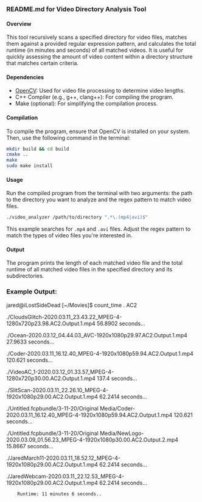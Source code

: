 
### README.md for Video Directory Analysis Tool

#### Overview
This tool recursively scans a specified directory for video files, matches them against a provided regular expression pattern, and calculates the total runtime (in minutes and seconds) of all matched videos. It is useful for quickly assessing the amount of video content within a directory structure that matches certain criteria.

#### Dependencies
- [OpenCV](https://opencv.org/): Used for video file processing to determine video lengths.
- C++ Compiler (e.g., g++, clang++): For compiling the program.
- Make (optional): For simplifying the compilation process.

#### Compilation
To compile the program, ensure that OpenCV is installed on your system. Then, use the following command in the terminal:

```sh
mkdir build && cd build
cmake ..
make 
sudo make install
```

#### Usage
Run the compiled program from the terminal with two arguments: the path to the directory you want to analyze and the regex pattern to match video files.

```sh
./video_analyzer /path/to/directory ".*\.(mp4|avi)$"
```

This example searches for `.mp4` and `.avi` files. Adjust the regex pattern to match the types of video files you're interested in.

#### Output
The program prints the length of each matched video file and the total runtime of all matched video files in the specified directory and its subdirectories.

### Example Output:

jared@iLostSideDead [~/Movies]$ count_time . AC2

./CloudsGlitch-2020.03.11_23.43.22_MPEG-4-1280x720p23.98.AC2.Output.1.mp4 56.8902 seconds...

./Ocean-2020.03.12_04.44.03_AVC-1920x1080p29.97.AC2.Output.1.mp4 27.9633 seconds...

./Coder-2020.03.11_16.12.40_MPEG-4-1920x1080p59.94.AC2.Output.1.mp4 120.621 seconds...

./VideoAC_1-2020.03.12_01.33.57_MPEG-4-1280x720p30.00.AC2.Output.1.mp4 137.4 seconds...

./SlitScan-2020.03.11_22.26.10_MPEG-4-1920x1080p29.00.AC2.Output.1.mp4 62.2414 seconds...

./Untitled.fcpbundle/3-11-20/Original Media/Coder-2020.03.11_16.12.40_MPEG-4-1920x1080p59.94.AC2.Output.1.mp4 120.621 seconds...

./Untitled.fcpbundle/3-11-20/Original Media/NewLogo-2020.03.09_01.56.23_MPEG-4-1920x1080p30.00.AC2.Output.2.mp4 15.8667 seconds...

./JaredMarch11-2020.03.11_18.52.12_MPEG-4-1920x1080p29.00.AC2.Output.1.mp4 62.2414 seconds...

./JaredWebcam-2020.03.11_22.12.53_MPEG-4-1920x1080p29.00.AC2.Output.1.mp4 62.2414 seconds...

        Runtime: 11 minutes 6 seconds..
